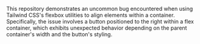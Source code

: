 This repository demonstrates an uncommon bug encountered when using Tailwind CSS's flexbox utilities to align elements within a container. Specifically, the issue involves a button positioned to the right within a flex container, which exhibits unexpected behavior depending on the parent container's width and the button's styling.